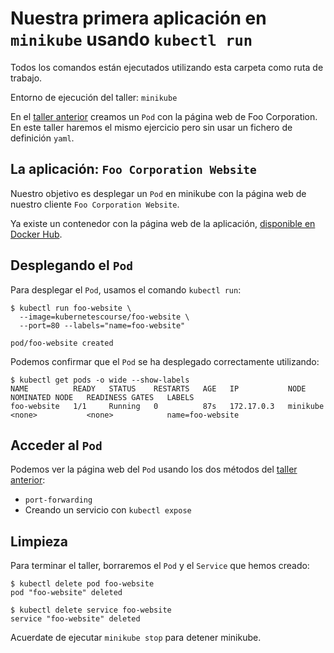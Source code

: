 # Nuestra primera aplicación en `minikube` usando `kubectl run`

Todos los comandos están ejecutados utilizando esta carpeta como ruta de trabajo.

Entorno de ejecución del taller: `minikube`

En el [taller anterior](../minikube/README_es.md) creamos un `Pod` con la página
web de Foo Corporation. En este taller haremos el mismo ejercicio pero sin usar
un fichero de definición `yaml`.

## La aplicación: `Foo Corporation Website`

Nuestro objetivo es desplegar un `Pod` en minikube con la página web de nuestro
cliente `Foo Corporation Website`.

Ya existe un contenedor con la página web de la aplicación, 
[disponible en Docker Hub](https://hub.docker.com/repository/docker/kubernetescourse/foo-website).

## Desplegando el `Pod`

Para desplegar el `Pod`, usamos el comando `kubectl run`:

```shell
$ kubectl run foo-website \
  --image=kubernetescourse/foo-website \
  --port=80 --labels="name=foo-website"

pod/foo-website created
```

Podemos confirmar que el `Pod` se ha desplegado correctamente utilizando:

```shell
$ kubectl get pods -o wide --show-labels
NAME          READY   STATUS    RESTARTS   AGE   IP           NODE       NOMINATED NODE   READINESS GATES   LABELS
foo-website   1/1     Running   0          87s   172.17.0.3   minikube   <none>           <none>            name=foo-website
```

## Acceder al `Pod`

Podemos ver la página web del `Pod` usando los dos métodos del 
[taller anterior](../minikube/README_es.md):
* `port-forwarding`
* Creando un servicio con `kubectl expose`

## Limpieza

Para terminar el taller, borraremos el `Pod` y el `Service` que hemos creado:

```shell
$ kubectl delete pod foo-website
pod "foo-website" deleted

$ kubectl delete service foo-website
service "foo-website" deleted
```

Acuerdate de ejecutar `minikube stop` para detener minikube.